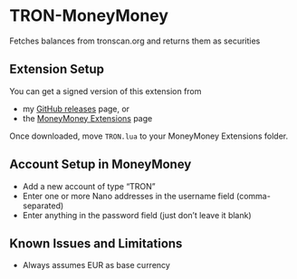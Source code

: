 # TRON-MoneyMoney

Fetches balances from tronscan.org and returns them as securities

## Extension Setup

You can get a signed version of this extension from

* my [GitHub releases](https://github.com/aaronk6/TRON-MoneyMoney/releases/latest) page, or
* the [MoneyMoney Extensions](https://moneymoney-app.com/extensions/) page

Once downloaded, move `TRON.lua` to your MoneyMoney Extensions folder.

## Account Setup in MoneyMoney

* Add a new account of type “TRON”
* Enter one or more Nano addresses in the username field (comma-separated)
* Enter anything in the password field (just don’t leave it blank)

## Known Issues and Limitations

* Always assumes EUR as base currency

